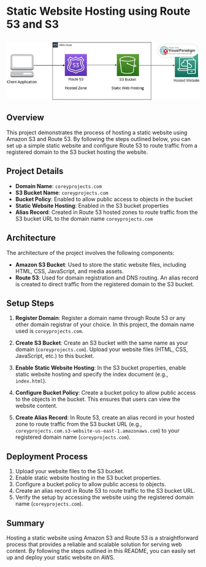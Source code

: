 # Static Website Hosting using Route 53 and S3

![Alt text](Full-Architecture.png)
----

## Overview

This project demonstrates the process of hosting a static website using Amazon S3 and Route 53. By following the steps outlined below, you can set up a simple static website and configure Route 53 to route traffic from a registered domain to the S3 bucket hosting the website.

## Project Details

- **Domain Name**: `coreyprojects.com`
- **S3 Bucket Name**: `coreyprojects.com`
- **Bucket Policy**: Enabled to allow public access to objects in the bucket
- **Static Website Hosting**: Enabled in the S3 bucket properties
- **Alias Record**: Created in Route 53 hosted zones to route traffic from the S3 bucket URL to the domain name `coreyprojects.com`

## Architecture

The architecture of the project involves the following components:

- **Amazon S3 Bucket**: Used to store the static website files, including HTML, CSS, JavaScript, and media assets.
- **Route 53**: Used for domain registration and DNS routing. An alias record is created to direct traffic from the registered domain to the S3 bucket.

## Setup Steps

1. **Register Domain**: Register a domain name through Route 53 or any other domain registrar of your choice. In this project, the domain name used is `coreyprojects.com`.

2. **Create S3 Bucket**: Create an S3 bucket with the same name as your domain (`coreyprojects.com`). Upload your website files (HTML, CSS, JavaScript, etc.) to this bucket.

3. **Enable Static Website Hosting**: In the S3 bucket properties, enable static website hosting and specify the index document (e.g., `index.html`).

4. **Configure Bucket Policy**: Create a bucket policy to allow public access to the objects in the bucket. This ensures that users can view the website content.

5. **Create Alias Record**: In Route 53, create an alias record in your hosted zone to route traffic from the S3 bucket URL (e.g., `coreyprojects.com.s3-website-us-east-1.amazonaws.com`) to your registered domain name (`coreyprojects.com`).

## Deployment Process

1. Upload your website files to the S3 bucket.
2. Enable static website hosting in the S3 bucket properties.
3. Configure a bucket policy to allow public access to objects.
4. Create an alias record in Route 53 to route traffic to the S3 bucket URL.
5. Verify the setup by accessing the website using the registered domain name (`coreyprojects.com`).

## Summary

Hosting a static website using Amazon S3 and Route 53 is a straightforward process that provides a reliable and scalable solution for serving web content. By following the steps outlined in this README, you can easily set up and deploy your static website on AWS.
